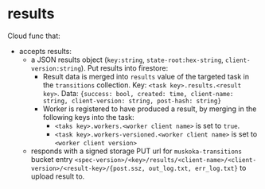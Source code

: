 # results

Cloud func that:

- accepts results:
  - a JSON results object (`key:string`, `state-root:hex-string`, `client-version:string`).
    Put results into firestore:
      - Result data is merged into `results` value of the targeted task in the `transitions` collection.
        Key: `<task key>.results.<result key>`. Data: `{success: bool, created: time, client-name: string, client-version: string, post-hash: string}`
      - Worker is registered to have produced a result, by merging in the following keys into the task:
          - `<taks key>.workers.<worker client name>` is set to `true`.
          - `<task key>.workers-versioned.<worker client name>` is set to `<worker client version>`
  - responds with a signed storage PUT url for `muskoka-transitions` bucket entry `<spec-version>/<key>/results/<client-name>/<client-version>/<result-key>/{post.ssz, out_log.txt, err_log.txt}` to upload result to.

